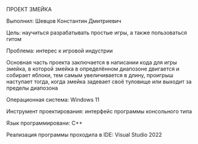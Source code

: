 ПРОЕКТ ЗМЕЙКА


Выполнил: Шевцов Константин Дмитриевич

Цель: научиться разрабатывать простые игры, а также пользоваться гитом

Проблема: интерес к игровой индустрии

Основная часть проекта заключается в написании кода для игры змейка,
в которой змейка в определённом диапозоне двигается и собирает яблоки,
тем самым увеличивается в длину, проигрыш наступает тогда, когда змейка задевает
своё туловище или выходит за пределы диапозона

Операционная система: Windows 11

Инструмент проектирования: интерфейс программы консольного типа

Язык программировани: С++

Реализация программы проходила в IDE: Visual Studio 2022
